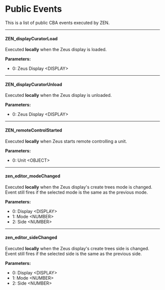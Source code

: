 # Public Events

This is a list of public CBA events executed by ZEN.

---

#### ZEN_displayCuratorLoad

Executed **locally** when the Zeus display is loaded.

**Parameters:**

- 0: Zeus Display &lt;DISPLAY&gt;

---

#### ZEN_displayCuratorUnload

Executed **locally** when the Zeus display is unloaded.

**Parameters:**

- 0: Zeus Display &lt;DISPLAY&gt;

---

#### ZEN_remoteControlStarted

Executed **locally** when Zeus starts remote controlling a unit.

**Parameters:**

- 0: Unit &lt;OBJECT&gt;

---

#### zen_editor_modeChanged

Executed **locally** when the Zeus display's create trees mode is changed.
Event still fires if the selected mode is the same as the previous mode.

**Parameters:**

- 0: Display &lt;DISPLAY&gt;
- 1: Mode &lt;NUMBER&gt;
- 2: Side &lt;NUMBER&gt;

---

#### zen_editor_sideChanged

Executed **locally** when the Zeus display's create trees side is changed.
Event still fires if the selected side is the same as the previous side.

**Parameters:**

- 0: Display &lt;DISPLAY&gt;
- 1: Mode &lt;NUMBER&gt;
- 2: Side &lt;NUMBER&gt;
